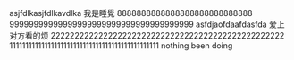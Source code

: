 asjfdlkasjfdlkavdlka
我是睡覺
8888888888888888888888888888
99999999999999999999999999999999999999
asfdjaofdaafdasfda
爱上对方看的烦
2222222222222222222222222222222222222222222222222
11111111111111111111111111111111111111111111111
nothing been doing

